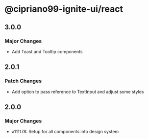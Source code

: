 # @cipriano99-ignite-ui/react

## 3.0.0

### Major Changes

- Add Toast and Tooltip components

## 2.0.1

### Patch Changes

- Add option to pass reference to TextInput and adjust some styles

## 2.0.0

### Major Changes

- a111178: Setup for all components into design system
